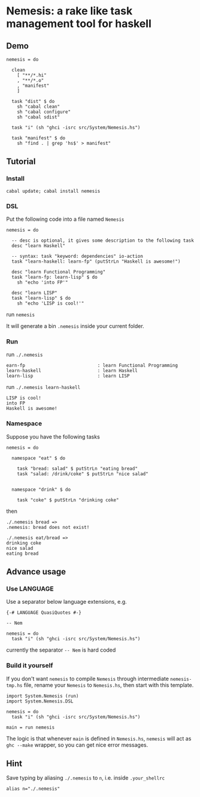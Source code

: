 Nemesis: a rake like task management tool for haskell
=====================================================

Demo
----
  
    nemesis = do

      clean
        [ "**/*.hi"
        , "**/*.o"
        , "manifest"
        ]
        
      task "dist" $ do
        sh "cabal clean"
        sh "cabal configure"
        sh "cabal sdist"

      task "i" (sh "ghci -isrc src/System/Nemesis.hs")

      task "manifest" $ do
        sh "find . | grep 'hs$' > manifest"

Tutorial
--------

### Install

    cabal update; cabal install nemesis

### DSL

Put the following code into a file named `Nemesis`

    nemesis = do
    
      -- desc is optional, it gives some description to the following task
      desc "learn Haskell"
      
      -- syntax: task "keyword: dependencies" io-action
      task "learn-haskell: learn-fp" (putStrLn "Haskell is awesome!")

      desc "learn Functional Programming"
      task "learn-fp: learn-lisp" $ do
        sh "echo 'into FP'"

      desc "learn LISP"
      task "learn-lisp" $ do
        sh "echo 'LISP is cool!'"

run `nemesis`

It will generate a bin `.nemesis` inside your current folder.

### Run

run `./.nemesis`

    earn-fp                           : learn Functional Programming
    learn-haskell                     : learn Haskell
    learn-lisp                        : learn LISP
    

run `./.nemesis learn-haskell`

    LISP is cool!
    into FP
    Haskell is awesome!
    

### Namespace

Suppose you have the following tasks
    
    nemesis = do
    
      namespace "eat" $ do

        task "bread: salad" $ putStrLn "eating bread"
        task "salad: /drink/coke" $ putStrLn "nice salad"


      namespace "drink" $ do

        task "coke" $ putStrLn "drinking coke"

then

    ./.nemesis bread =>
    .nemesis: bread does not exist!
    
    ./.nemesis eat/bread =>
    drinking coke
    nice salad
    eating bread
    
    

Advance usage
-------------

### Use LANGUAGE

Use a separator below language extensions, e.g.

    {-# LANGUAGE QuasiQuotes #-}

    -- Nem

    nemesis = do
      task "i" (sh "ghci -isrc src/System/Nemesis.hs")

currently the separator `-- Nem` is hard coded

### Build it yourself

If you don't want `nemesis` to compile `Nemesis` through intermediate `nemesis-tmp.hs` file, rename your `Nemesis` to `Nemesis.hs`, then start with this template.

    import System.Nemesis (run)
    import System.Nemesis.DSL

    nemesis = do
      task "i" (sh "ghci -isrc src/System/Nemesis.hs")
        
    main = run nemesis

The logic is that whenever `main` is defined in `Nemesis.hs`, `nemesis` will act as `ghc --make` wrapper, so you can get nice error messages.

Hint
----

Save typing by aliasing `./.nemesis` to `n`, i.e. inside `.your_shellrc`

    alias n="./.nemesis"
